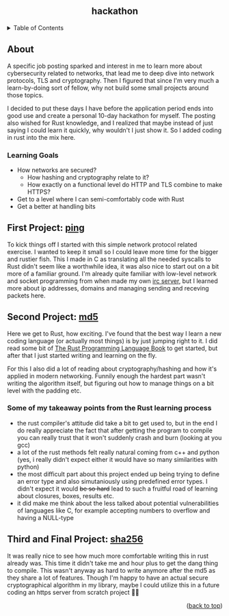 <a id="readme-top"></a>

<div align="center">
  <h2 align="center">hackathon</h3>
</div>

<details>
  <summary>Table of Contents</summary>
  <ol>
    <li>
      <a href="#about">About</a>
    </li>
    <li>
      <a href="#getting-started">Getting started</a>
      <ul>
        <li><a href="#prerequisites">Prerequisites</a></li>
        <li><a href="#how-to-run-it">How to run it</a></li>
      </ul>
    </li>
    <!--<li><a href="#roadmap">Roadmap</a></li>-->
  </ol>
</details>



<!-- ABOUT -->
## About

A specific job posting sparked and interest in me to learn more about cybersecurity related to networks, that lead me to deep dive into network protocols, TLS and cryptography. Then I figured that since I'm very much a learn-by-doing sort of fellow, why not build some small projects around those topics.

I decided to put these days I have before the application period ends into good use and create a personal 10-day hackathon for myself.
The posting also wished for Rust knowledge, and I realized that maybe instead of just saying I could learn it quickly, why wouldn't I just show it. So I added coding in rust into the mix here.

### Learning Goals
- How networks are secured?
  - How hashing and cryptography relate to it?
  - How exactly on a functional level do HTTP and TLS combine to make HTTPS?
- Get to a level where I can semi-comfortably code with Rust
- Get a better at handling bits

## First Project: [ping](https://github.com/Rubidium7/ping)

To kick things off I started with this simple network protocol related exercise. I wanted to keep it small so I could leave more time for the bigger and rustier fish. 
This I made in C as translating all the needed syscalls to Rust didn't seem like a worthwhile idea, it was also nice to start out on a bit more of a familiar ground.
I'm already quite familiar with low-level network and socket programming from when made my own [irc server](https://github.com/Rubidium7/ft_irc), but I learned more about ip addresses, domains and managing sending and receving packets here.

## Second Project: [md5](https://github.com/Rubidium7/md5)

Here we get to Rust, how exciting. I've found that the best way I learn a new coding language (or actually most things) is by just jumping right to it.
I did read some bit of [The Rust Programming Language Book](https://doc.rust-lang.org/book/ch00-00-introduction.html) to get started, but after that I just started writing and learning on the fly.

For this I also did a lot of reading about cryptography/hashing and how it's applied in modern networking. 
Funnily enough the hardest part wasn't writing the algorithm itself, but figuring out how to manage things on a bit level with the padding etc.

### Some of my takeaway points from the Rust learning process
- the rust compiler's attitude did take a bit to get used to, but in the end I do really appreciate the fact that after getting the program to compile you can really trust that it won't suddenly crash and burn (looking at you gcc)
- a lot of the rust methods felt really natural coming from c++ and python (yes, i really didn't expect either it would have so many similarities with python)
- the most difficult part about this project ended up being trying to define an error type and also simutaniously using predefined error types. I didn't expect it would ~~be so hard~~ lead to such a fruitful road of learning about closures, boxes, results etc.
- it did make me think about the less talked about potential vulnerabilities of languages like C, for example accepting numbers to overflow and having a NULL-type

## Third and Final Project: [sha256](https://github.com/Rubidium7/sha256)

It was really nice to see how much more comfortable writing this in rust already was. This time it didn't take me and hour plus to get the dang thing to compile. 
This wasn't anyway as hard to write anymore after the md5 as they share a lot of features.
Though I'm happy to have an actual secure cryptographical algorithm in my library, maybe I could utilize this in a future coding an https server from scratch project 🤔😉

<!-- ## Conclusions -->


<p align="right">(<a href="#readme-top">back to top</a>)</p>
